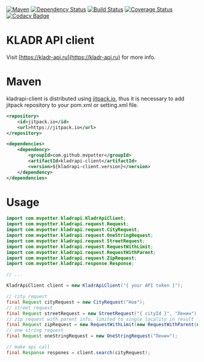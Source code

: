 [![Maven](https://img.shields.io/github/tag/mvpotter/kladr-api-client.svg?label=maven)](https://jitpack.io/#mvpotter/kladr-api-client)
[![Dependency Status](https://www.versioneye.com/user/projects/58e76d4626a5bb003f581a3c/badge.svg?style=flat-square)](https://www.versioneye.com/user/projects/58e76d4626a5bb003f581a3c)
[![Build Status](https://travis-ci.org/mvpotter/kladr-api-client.svg)](https://travis-ci.org/mvpotter/kladr-api-client)
[![Coverage Status](https://coveralls.io/repos/github/mvpotter/kladr-api-client/badge.svg?branch=master)](https://coveralls.io/github/mvpotter/kladr-api-client?branch=master)
[![Codacy Badge](https://api.codacy.com/project/badge/Grade/6ac627c562bc4cb59ef92e1424b0ed1b)](https://www.codacy.com/app/mvpotter/kladr-api-client?utm_source=github.com&amp;utm_medium=referral&amp;utm_content=mvpotter/kladr-api-client&amp;utm_campaign=Badge_Grade)

# KLADR API client

Visit [https://kladr-api.ru](https://kladr-api.ru) for more info.

# Maven

kladrapi-client is distributed using [jitpack.io](https://jitpack.io/), thus it is necessary to add jitpack repository
to your pom.xml or setting.xml file.

```xml
<repository>
    <id>jitpack.io</id>
    <url>https://jitpack.io</url>
</repository>

<dependencies>
    <dependency>
        <groupId>com.github.mvpotter</groupId>
        <artifactId>kladrapi-client</artifactId>
        <version>${kladrapi-client.version}</version>
    </dependency>
</dependencies>
```

# Usage

```java
import com.mvpotter.kladrapi.KladrApiClient;
import com.mvpotter.kladrapi.request.Request;
import com.mvpotter.kladrapi.request.CityRequest;
import com.mvpotter.kladrapi.request.OneStringRequest;
import com.mvpotter.kladrapi.request.StreetRequest;
import com.mvpotter.kladrapi.request.RequestWithLimit;
import com.mvpotter.kladrapi.request.RequestWithParent;
import com.mvpotter.kladrapi.request.ZipRequest;
import com.mvpotter.kladrapi.response.Response;

// ...

KladrApiClient client = new KladrApiClient("{ your API token }");

// city request
final Request cityRequest = new CityRequest("Нов");
// street request
final Request streetRequest = new StreetRequest("{ cityId }", "Ленин");
// zip request with parent info, limited to single locality in result
final Request zipRequest = new RequestWithLimit(new RequestWithParent(new ZipRequest("630001")), 1);
// one string request
final Request oneStringRequest = new OneStringRequest("Ленин");

// make api call
final Response respones = client.search(cityRequest);

```